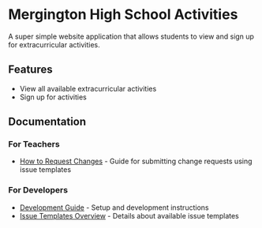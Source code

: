 # Mergington High School Activities

A super simple website application that allows students to view and sign up for extracurricular activities.

## Features

- View all available extracurricular activities
- Sign up for activities

## Documentation

### For Teachers
- [How to Request Changes](../docs/how-to-request-changes.md) - Guide for submitting change requests using issue templates

### For Developers
- [Development Guide](../docs/how-to-develop.md) - Setup and development instructions
- [Issue Templates Overview](../docs/issue-templates-overview.md) - Details about available issue templates

